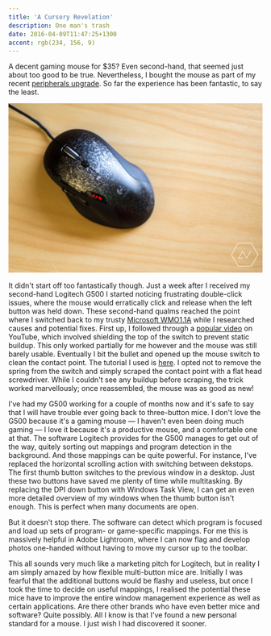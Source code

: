 ```yaml
---
title: 'A Cursory Revelation'
description: One man's trash
date: 2016-04-09T11:47:25+1300
accent: rgb(234, 156, 9)
---
```


A decent gaming mouse for \$35? Even second-hand, that seemed just about too good to be true. Nevertheless, I bought the mouse as part of my recent [peripherals upgrade][apex]. So far the experience has been fantastic, to say the least.

![](./g500.jpg)

It didn't start off too fantastically though. Just a week after I received my second-hand Logitech G500 I started noticing frustrating double-click issues, where the mouse would erratically click and release when the left button was held down. These second-hand qualms reached the point where I switched back to my trusty [Microsoft WMO1.1A][wmo] while I researched causes and potential fixes. First up, I followed through a [popular video][static] on YouTube, which involved shielding the top of the switch to prevent static buildup. This only worked partially for me however and the mouse was still barely usable. Eventually I bit the bullet and opened up the mouse switch to clean the contact point. The tutorial I used is [here][scrape]. I opted not to remove the spring from the switch and simply scraped the contact point with a flat head screwdriver. While I couldn't see any buildup before scraping, the trick worked marvellously; once reassembled, the mouse was as good as new!

I've had my G500 working for a couple of months now and it's safe to say that I will have trouble ever going back to three-button mice. I don't love the G500 because it's a gaming mouse &mdash; I haven't even been doing much gaming &mdash; I love it because it's a productive mouse, and a comfortable one at that. The software Logitech provides for the G500 manages to get out of the way, quitely sorting out mappings and program detection in the background. And those mappings can be quite powerful. For instance, I've replaced the horizontal scrolling action with switching between dekstops. The first thumb button switches to the previous window in a desktop. Just these two buttons have saved me plenty of time while multitasking. By replacing the DPI down button with Windows Task View, I can get an even more detailed overview of my windows when the thumb button isn't enough. This is perfect when many documents are open.

But it doesn't stop there. The software can detect which program is focused and load up sets of program- or game-specific mappings. For me this is massively helpful in Adobe Lightroom, where I can now flag and develop photos one-handed without having to move my cursor up to the toolbar.

This all sounds very much like a marketing pitch for Logitech, but in reality I am simply amazed by how flexible multi-button mice are. Initially I was fearful that the additional buttons would be flashy and useless, but once I took the time to decide on useful mappings, I realised the potential these mice have to improve the entire window management experience as well as certain applications. Are there other brands who have even better mice and software? Quite possibly. All I know is that I've found a new personal standard for a mouse. I just wish I had discovered it sooner.

[apex]: /the-apex
[wmo]: http://www.newegg.com/Product/Product.aspx?Item=N82E16826105099
[static]: https://www.youtube.com/watch?v=dWJk4EWfyOA
[scrape]: http://zalbee.intricus.net/2014/02/how-i-fixed-my-logitech-g500-mouse/
